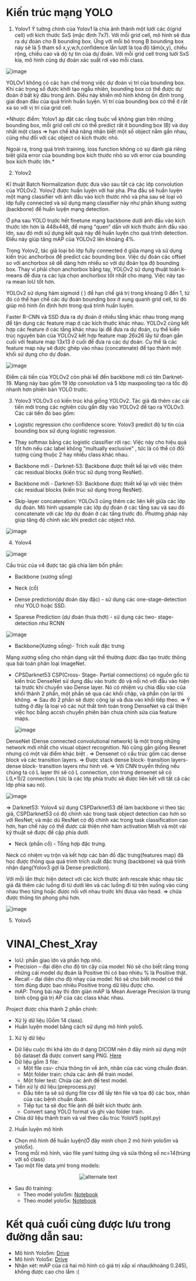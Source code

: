 # Kiến trúc mạng YOLO
1. Yolov1
 Ý tưởng chính của Yolov1 là chia ảnh thành một lưới các ô(grid cell) với kích thước SxS (mặc định 7x7).
 Với mỗi grid cell, mô hình sẽ đưa ra dự đoán cho B bounding box. Ứng với mỗi bõ trong B bounding box này sẽ là 5 tham số x,y,w,h,confidence lần lượt là tọa độ tâm(x,y), chiều rộng, chiều cao và dộ tự tin của dự đoán. Với mỗi grid cell trong lưới SxS kia, mô hình cũng dự đoán xác suất rơi vào mỗi class.
 
![image](https://user-images.githubusercontent.com/90370260/157260671-7f163747-aadc-4943-a06f-b99b305e3d83.png)
          
 YOLOv1 không có các hạn chế trong việc dự đoán vị trí của bounding box. Khi các trọng số được khởi tạo ngẫu nhiên, bounding box có thể được dự đoán ở bất kỳ đâu trong ảnh. Điều này khiến mô hình không ổn định trong giai đoạn đầu của quá trình huấn luyện. Vị trí của bounding box có thể ở rất xa so với vị trí của grid cell.
 
*Nhược điểm:
  Yolov1 áp đặt các rằng buộc vể không gian trên những bounding box, mỗi grid cell chỉ có thể predict rất ít bounding box (B) và duy nhất một class => hạn chế khả năng nhận biết một số object nằm gần nhau, cũng như đối với các object có kích thước nhỏ.
  
  Ngoài ra, trong quá trình training, loss function không có sự đánh giá riêng biệt giữa error của bounding box kích thước nhỏ so với error của bounding box kích thước lớn.*
  
2. Yolov2

 Kĩ thuật Batch Normalization được đưa vào sau tất cả các lớp convolution của YOLOv2.
 Yolov2 được huấn luyện với hai pha. Pha đầu sẽ huần luyện một mạng classifier với ảnh đầu vào kích thước nhỏ và pha sau sẽ loại vỏ lớp fully connected và sử dụng mạng classifier này như phần khung xương (backbone) để huấn luyện mạng detection.
 
 Ở pha sau YOLO trước hết finetune mạng backbone dưới ảnh đầu vào kích thước lớn hơn là 448x448, để mạng "quen" dần với kích thước ảnh đầu vào lớn, sau đó mới sử dụng kết quả này để huấn luyện cho quá trình detection. Điều này giúp tăng mAP của YOLOv2 lên khoảng 4%.
 
 Trong Yolov2, tác giả loại bỏ lớp fully connected ở giữa mạng và sử dụng kiến trúc anchorbox để predict các bounding box. Việc dự đoán các offset so với anchorbox sẽ dễ dàng hơn nhiều so với dự đoán tọa độ bounding box.
 Thay vì phải chọn anchorbox bằng tay, YOLOv2 sử dụng thuật toán k-means để đưa ra các lựa chọn anchorbox tốt nhất cho mạng. Việc này tạo ra mean IoU tốt hơn.
 
 YOLOv2 sử dụng hàm sigmoid ( ) để hạn chế giá trị trong khoảng 0 đến 1, từ đó có thể hạn chế các dự đoán bounding box ở xung quanh grid cell, từ đó giúp mô hình ổn định hơn trong quá trình huấn luyện.
 
 Faster R-CNN và SSD đưa ra dự đoán ở nhiều tầng khác nhau trong mạng để tận dụng các feature map ở các kích thước khác nhau. YOLOv2 cũng kết hợp các feature ở các tầng khác nhau lại để đưa ra dự đoán, cụ thể kiến trúc nguyên bản của YOLOv2 kết hợp feature map 26x26 lấy từ đoạn gần cuối với feature map 13x13 ở cuối để đưa ra các dự đoán. Cụ thể là các feature map này sẽ được ghép vào nhau (concatenate) để tạo thành một khối sử dụng cho dự đoán.
 
![image](https://user-images.githubusercontent.com/90370260/157259975-3a68c2a6-7274-4e90-900d-aea06e732cd0.png)

 Điểm cải tiến của YOLOv2 còn phải kể đến backbone mới có tên Darknet-19. Mạng này bao gồm 19 lớp convolution và 5 lớp maxpooling tạo ra tốc độ nhanh hơn phiên bản YOLO trước.

3. Yolov3
 YOLOv3 có kiến trúc khá giống YOLOv2. Tác giả đã thêm các cải tiến mới trong các nghiên cứu gần đây vào YOLOv2 để tạo ra YOLOv3. Các cải tiến đó bao gồm:
  + Logistic regression cho confidence score: Yolov3 predict độ tự tin của bounding box sử dụng logistic regression.
  
  + Thay softmax bằng các logistic classifier rời rạc: Việc này cho hiệu quả tốt hơn nếu các label không "multually exclusive" , tức là có thể có đối tượng cùng thuộc 2 hay nhiều class khác nhau.
  
  + Backbone mới - Darknet-53: Backbone được thiết kế lại với việc thêm các residual blocks (kiến trúc sử dụng trong ResNet).
  
  + Backbone mới - Darknet-53: Backbone được thiết kế lại với việc thêm các residual blocks (kiến trúc sử dụng trong ResNet).
  
  + Skip-layer concatenation: YOLOv3 cũng thêm các liên kết giữa các lớp dự đoán. Mô hình upsample các lớp dự đoán ở các tầng sau và sau đó concatenate với các lớp dự đoán ở các tầng trước đó. Phương pháp này giúp tăng độ chính xác khi predict các object nhỏ.
  
   ![image](https://user-images.githubusercontent.com/90370260/157262030-0b07fb8a-102e-4571-939f-13e84eb4fdd7.png)

4. Yolov4

![image](https://user-images.githubusercontent.com/90370260/157271827-0a42da73-3a59-4551-95f0-5f5fa0c5c885.png)

Cấu trúc của v4 được tác giả chia làm bốn phần:

  + Backbone (xương sống)
  
  + Neck (cổ)
  
  + Dense prediction(dự đoán dày đặc) - sử dụng các one-stage-detection như YOLO hoặc SSD.
  
  + Sparese Prediction (dự đoán thưa thớt) - sử dụng các two- stage- detection như RCNN

 ![image](https://user-images.githubusercontent.com/90370260/157272362-16d51e44-0768-4ffb-8c62-91e705a9587d.png) 

- Backbone(Xương sống)- Trích xuất đặc trưng

 Mạng xương sống cho nhận dạng vật thể thường được đào tạo trước thông qua bài toán phân loại ImageNet.
 
 - CPSDarknet53
   CSP(Cross- Stage- Partial connections) có nguồn gốc từ kiến trúc DenseNet sử dụng đầu vào trước đó và nối nó với đầu vào hiện tại trước khi chuyển vào Dense layer.
   Nó có nhiệm vụ chia đầu vào của khối thành 2 phần, một phần sẽ qua các khối chập, và phần còn lại thì không.
   => Sau đó 2 phần sẽ được cộng lại và đưa vào khối tiếp theo.
   => Ý tưởng ở đây là loại vỏ các nút thắt tình toán trong DenseNet và cải thiện việc học bằng accsh chuyển phiên bản chưa chỉnh sửa của feature maps.
   
   ![image](https://user-images.githubusercontent.com/90370260/157361770-1d4c098a-ad20-468b-9fbd-ec0e82f7f2be.png)

  DenseNet (Dense connected convolutional network) là một trong những network mới nhất cho visual object recognition. Nó cũng gần giống Resnet nhưng có một vài điểm khác biệt .
  => Densenet có cấu trúc gồm các dense block và các transition layers. 
  => Được stack dense block- transition layers-dense block- transition layers như hình vẽ.
  => Với CNN truyền thống nếu chúng ta có L layer thì sẽ có L connection, còn trong densenet sẽ có L(L+1)/2 connection.( tức là các lớp phía trước sẽ được liên kết với tất cả các lớp phía sau nó).
  
  ![image](https://user-images.githubusercontent.com/90370260/157362202-9348a768-f922-47a4-8773-1410ec73b10f.png)

  => Darknet53: Yolov4 sử dụng CSPDarknet53 để làm backbone vì theo tác giả, CSPDarknet53 có độ chính xác trong task object detection cao hơn so với ResNet; và mặc dù ResNet có độ chính xác trong task classification cao hơn, hạn chế này có thể được cải thiện nhờ hàm activation Mish và một vài kỹ thuật sẽ được đề cập phía dưới.
 
 - Neck (phần cổ) - Tổng hợp đặc trưng.
 
  Neck có nhiệm vụ trộn và kết hợp các bản đồ đặc trưng(features map) đã học được thông qua quá trình trích xuất đặc trưng (backbone) và quá trình nhận dạng(Yolov3 gợi là Dense prediction).
  
  Với mỗi lần thực hiện detect với các kích thước ảnh rescale khác nhau tác giả đã thêm các luồng đi từ dưới lên và các luồng đi từ trên xuống vào cùng nhau theo từng hoặc được nối với nhau trước khi đưua vào head.
  => chứa được thông tin phong phú hơn.
  
  ![image](https://user-images.githubusercontent.com/90370260/157362701-38a2cf2b-65ba-44be-b2d0-390639b6379f.png)

5. Yolov5
# VINAI_Chest_Xray

- IoU: phần giao lớn và phần hợp nhỏ.
- Precision – đại diện cho độ tin cậy của model: Nó sẽ cho biết rằng trong những cái model dự đoán là Positive thì có bao nhiêu % là Positive thật.
- Recall – đại diện cho độ nhạy của model: Nó sẽ cho biết model có thể tóm đúng được bao nhiêu Positive trong dữ liệu được cho.
- mAP: Trong bài này thì đơn giản mAP là Mean Average Precision là trung bình cộng giá trị AP của các class khác nhau.

Project được chia thành 2 phần chính:
- Xử lý dữ liệu (Gồm 14 class).
- Huấn luyện model bằng cách sử dụng mô hình yolo5.

 1. Xử lý dữ liệu 
- Dữ liệu cuộc thi khá lớn do ở dạng DICOM nên ở đây mình sử dụng một bộ dataset đã được convert sang PNG. [Here](https://www.miai.vn/thu-vien-mi-ai/.)
- Dữ liệu gồm 3 file:
  +   Một file csv- chứa thông tin về ảnh, nhãn của các vùng chuẩn đoán.
  +   Một folder train: chứa các ảnh để train model.
  +   Một foler test: Chứa các ảnh để test model.
- Tiền xử lý dữ liệu:(preprocess.py)
  + Đầu tiên ta sẽ sử dụng file csv để lấy tên file và tọa độ các box, nhãn của các bệnh chuẩn đoán.
  + Tiếp tục ta sẽ đọc file ảnh để biết kích thước ảnh.
  + Convert sang YOLO format và ghi vào folder train.
- Chia dữ liệu thành train và val theo cấu trúc YoloV5 (split.py)

2. Huấn luyện mô hình 
- Chọn mô hình để huấn luyện(Ở đây mình chọn 2 mô hình yolo5m và yolo5x).
- Trong mỗi mô hình, vào file yaml tương ứng và sửa thông số nc=14(trùng với số class)
- Tạo một file data.yml trong models: 
<p align="center"> 
    <img src="https://user-images.githubusercontent.com/90370260/155838525-b26c0749-67a8-44a9-bc4d-e570a404e0a5.png" alt="alternate text">
 </p>
 
- Sau đó training:
  + Theo model yolo5m: [Notebook](https://colab.research.google.com/drive/1axv9C87HVGcVCnFdxPSfeZ5TAw6JU63q?authuser=2#scrollTo=yeu77eYsOOCc)
  + Theo model yolo5x: [Notebook](https://colab.research.google.com/drive/1cXx2pt9JLaXPuN40WDBOZl2fxf5arU9T?authuser=4&hl=vi)

# Kết quả cuối cùng được lưu trong đường dẫn sau:
 - Mô hình Yolo5m: [Drive](https://drive.google.com/drive/folders/1cwxqKLQl_a9UINxOQn3RGI_ip0JSmYvl?usp=sharing)
 - Mô hình Yolo5x: [Drive](https://drive.google.com/drive/u/4/folders/12q2rYtIYcN4FJEEtUDnl6i6jrXzTbG_V)
- Nhận xét: mAP của cả hai mô hình có giá trị xấp xỉ nhau(khoảng 0.245), không được cao cho lắm :(
